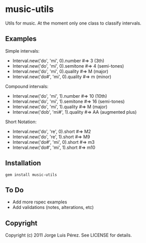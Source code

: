 music-utils
=========

Utils for music. At the moment only one class to classify intervals.

Examples
--------
Simple intervals:
  
  * Interval.new('do', 'mi', 0).number    #=> 3 (3th)
  * Interval.new('do', 'mi', 0).semitone  #=> 4 (semi-tones)
  * Interval.new('do', 'mi', 0).quality   #=> M (major)
  * Interval.new('do#', 'mi', 0).quality  #=> m (minor)

Compound intervals:
  
  * Interval.new('do', 'mi', 1).number    #=> 10 (10th)
  * Interval.new('do', 'mi', 1).semitone  #=> 16 (semi-tones)
  * Interval.new('do', 'mi', 1).quality   #=> M (major)
  * Interval.new('dob', 'mi#', 1).quality #=> AA (augmented plus)

Short Notation:

  * Interval.new('do', 're', 0).short     #=> M2
  * Interval.new('do', 're', 1).short     #=> M9
  * Interval.new('do#', 'mi', 0).short    #=> m3
  * Interval.new('do#', 'mi', 1).short    #=> m10

Installation
-----------

    gem install music-utils


To Do
-----
  * Add more rspec examples
  * Add validations (notes, alterations, etc) 

Copyright
---------

Copyright (c) 2011 Jorge Luis Pérez. See LICENSE for details.

